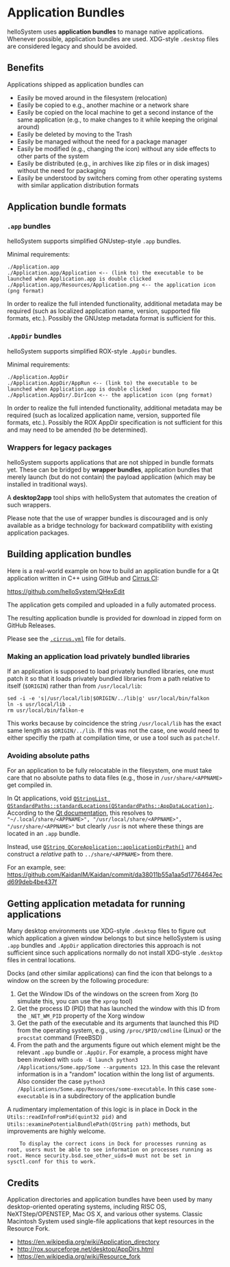 # Application Bundles

helloSystem uses __application bundles__ to manage native applications. Whenever possible, application bundles are used. XDG-style `.desktop` files are considered legacy and should be avoided.

## Benefits

Applications shipped as application bundles can

* Easily be moved around in the filesystem (relocation)
* Easily be copied to e.g., another machine or a network share
* Easily be copied on the local machine to get a second instance of the same application (e.g., to make changes to it while keeping the original around)
* Easily be deleted by moving to the Trash
* Easily be managed without the need for a package manager
* Easily be modified (e.g., changing the icon) without any side effects to other parts of the system
* Easily be distributed (e.g., in archives like zip files or in disk images) without the need for packaging
* Easily be understood by switchers coming from other operating systems with similar application distribution formats

## Application bundle formats

### `.app` bundles

helloSystem supports simplified GNUstep-style `.app` bundles.

Minimal requirements:

```
./Application.app
./Application.app/Application <-- (link to) the executable to be launched when Application.app is double clicked
./Application.app/Resources/Application.png <-- the application icon (png format)
```

In order to realize the full intended functionality, additional metadata may be required (such as localized application name, version, supported file formats, etc.). Possibly the GNUstep metadata format is sufficient for this.

### `.AppDir` bundles

helloSystem supports simplified ROX-style `.AppDir` bundles.

Minimal requirements:

```
./Application.AppDir
./Application.AppDir/AppRun <-- (link to) the executable to be launched when Application.app is double clicked
./Application.AppDir/.DirIcon <-- the application icon (png format)
```

In order to realize the full intended functionality, additional metadata may be required (such as localized application name, version, supported file formats, etc.). Possibly the ROX AppDir specification is not sufficient for this and may need to be amended (to be determined).

### Wrappers for legacy packages

helloSystem supports applications that are not shipped in bundle formats yet. These can be bridged by __wrapper bundles__, application bundles that merely launch (but do not contain) the payload application (which may be installed in traditional ways).

A __desktop2app__ tool ships with helloSystem that automates the creation of such wrappers.

Please note that the use of wrapper bundles is discouraged and is only available as a bridge technology for backward compatibility with existing application packages.

## Building application bundles

Here is a real-world example on how to build an application bundle for a Qt application written in C++ using GitHub and [Cirrus CI](https://cirrus-ci.com/):

https://github.com/helloSystem/QHexEdit

The application gets compiled and uploaded in a fully automated process.

The resulting application bundle is provided for download in zipped form on GitHub Releases.

Please see the [`.cirrus.yml`](https://github.com/helloSystem/QHexEdit/blob/main/.cirrus.yml) file for details.

### Making an application load privately bundled libraries

If an application is supposed to load privately bundled libraries, one must patch it so that it loads privately bundled libraries from a path relative to itself (`$ORIGIN`) rather than from `/usr/local/lib`:

```
sed -i -e 's|/usr/local/lib|$ORIGIN/../lib|g' usr/local/bin/falkon
ln -s usr/local/lib .
rm usr/local/bin/falkon-e
```

This works because by coincidence the string `/usr/local/lib` has the exact same length as `$ORIGIN/../lib`. If this was not the case, one would need to either specifiy the rpath at compilation time, or use a tool such as `patchelf`.

### Avoiding absolute paths

For an application to be fully relocatable in the filesystem, one must take care that no absolute paths to data files (e.g., those in `/usr/share/<APPNAME>` get compiled in.

In Qt applications, void [`QStringList QStandardPaths::standardLocations(QStandardPaths::AppDataLocation);`](http://doc.qt.io/qt-5/qstandardpaths.html). According to the [Qt documentation](http://doc.qt.io/qt-5/qstandardpaths.html), this resolves to `"~/.local/share/<APPNAME>", "/usr/local/share/<APPNAME>", "/usr/share/<APPNAME>"` but clearly `/usr` is not where these things are located in an `.app` bundle.

Instead, use [`QString QCoreApplication::applicationDirPath()`](http://doc.qt.io/qt-5/qcoreapplication.html#applicationDirPath) and construct a _relative_ path to `../share/<APPNAME>` from there.

For an example, see:
https://github.com/KaidanIM/Kaidan/commit/da38011b55a1aa5d17764647ecd699deb4be437f

## Getting application metadata for running applications

Many desktop environments use XDG-style `.desktop` files to figure out which application a given window belongs to but since helloSystem is using `.app` bundles and `.AppDir` application directories this approach is not sufficient since such applications normally do not install XDG-style `.desktop` files in central locations.

Docks (and other similar applications) can find the icon that belongs to a window on the screen by the following procedure:

1. Get the Window IDs of the windows on the screen from Xorg (to simulate this, you can use the `xprop` tool)
1. Get the process ID (PID) that has launched the window with this ID from the `_NET_WM_PID` property of the Xorg window
1. Get the path of the executable and its arguments that launched this PID from the operating system, e.g., using `/proc/$PID/cmdline` (Linux) or the `procstat` command (FreeBSD)
1. From the path and the arguments figure out which element might be the relevant `.app` bundle or `.AppDir`. For example, a process might have been invoked with `sudo -E launch python3 /Applications/Some.app/Some --arguments 123`. In this case the relevant information is in a "random" location within the long list of arguments. Also consider the case `python3 /Applications/Some.app/Resources/some-executable`. In this case `some-executable` is in a subdirectory of the application bundle

A rudimentary implementation of this logic is in place in Dock in the `Utils::readInfoFromPid(quint32 pid)` and `Utils::examinePotentialBundlePath(QString path)` methods, but improvements are highly welcome.


``` .. note::
    To display the correct icons in Dock for processes running as root, users must be able to see information on processes running as root. Hence security.bsd.see_other_uids=0 must not be set in sysctl.conf for this to work.
```

## Credits

Application directories and application bundles have been used by many desktop-oriented operating systems, including RISC OS, NeXTStep/OPENSTEP, Mac OS X, and various other systems. Classic Macintosh System used single-file applications that kept resources in the Resource Fork.

* https://en.wikipedia.org/wiki/Application_directory
* http://rox.sourceforge.net/desktop/AppDirs.html
* https://en.wikipedia.org/wiki/Resource_fork
